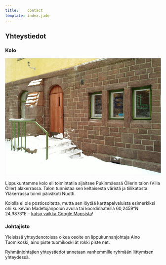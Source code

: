 ```yaml
---
title:    contact
template: index.jade
---
```


## Yhteystiedot

### Kolo

![Kolon ovi](kolo.jpg)

Lippukuntamme kolo eli toimintatila sijaitsee Pukinmäessä Öllerin talon (Villa Öller) alakerrassa. Talon tunnistaa sen keltaisesta väristä ja tiilikatosta. Yläkerrassa toimii päiväkoti Nuotti.

Kololla ei ole postiosoitetta, mutta sen löytää karttapalveluista esimerkiksi ohi kulkevan Madetojanpolun avulla tai koordinaateilla 60,2459°N 24,9873°E – [katso vaikka Google Mapsista](http://maps.google.fi/?q=60.2459,+24.9873)!

### Johtajisto

Yleisissä yhteydenotoissa oikea osoite on lippukunnanjohtaja Aino Tuomikoski, aino piste tuomikoski ät rokki piste net.

Ryhmänjohtajien yhteystiedot annetaan vanhemmille ryhmään liittymisen yhteydessä.